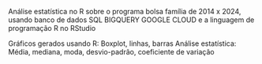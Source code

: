 Análise estatística no R sobre o programa bolsa família de 2014 x 2024, usando banco de dados SQL BIGQUERY GOOGLE CLOUD e a linguagem de programação R no RStudio

Gráficos gerados usando R: Boxplot, linhas, barras
Análise estatística: Média, mediana, moda, desvio-padrão, coeficiente de variação
